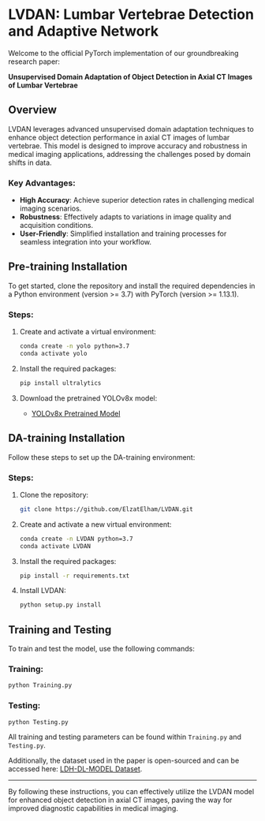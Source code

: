 # LVDAN: Lumbar Vertebrae Detection and Adaptive Network

Welcome to the official PyTorch implementation of our groundbreaking research paper: 

**Unsupervised Domain Adaptation of Object Detection in Axial CT Images of Lumbar Vertebrae**

## Overview

LVDAN leverages advanced unsupervised domain adaptation techniques to enhance object detection performance in axial CT images of lumbar vertebrae. This model is designed to improve accuracy and robustness in medical imaging applications, addressing the challenges posed by domain shifts in data.

### Key Advantages:
- **High Accuracy**: Achieve superior detection rates in challenging medical imaging scenarios.
- **Robustness**: Effectively adapts to variations in image quality and acquisition conditions.
- **User-Friendly**: Simplified installation and training processes for seamless integration into your workflow.

## Pre-training Installation

To get started, clone the repository and install the required dependencies in a Python environment (version >= 3.7) with PyTorch (version >= 1.13.1).

### Steps:

1. Create and activate a virtual environment:
   ```bash
   conda create -n yolo python=3.7
   conda activate yolo
   ```

3. Install the required packages:
   ```bash
   pip install ultralytics
   ```

4. Download the pretrained YOLOv8x model:
   - [YOLOv8x Pretrained Model](https://github.com/ultralytics/assets/releases/download/v8.2.0/yolov8x.pt)

## DA-training Installation

Follow these steps to set up the DA-training environment:

### Steps:
1. Clone the repository:
   ```bash
   git clone https://github.com/ElzatElham/LVDAN.git
   ```

2. Create and activate a new virtual environment:
   ```bash
   conda create -n LVDAN python=3.7
   conda activate LVDAN
   ```

3. Install the required packages:
   ```bash
   pip install -r requirements.txt
   ```

4. Install LVDAN:
   ```bash
   python setup.py install
   ```

## Training and Testing

To train and test the model, use the following commands:

### Training:
```bash
python Training.py
```

### Testing:
```bash
python Testing.py
```

All training and testing parameters can be found within `Training.py` and `Testing.py`. 

Additionally, the dataset used in the paper is open-sourced and can be accessed here: [LDH-DL-MODEL Dataset](https://github.com/ElzatElham/LDH-DL-MODEL).

---

By following these instructions, you can effectively utilize the LVDAN model for enhanced object detection in axial CT images, paving the way for improved diagnostic capabilities in medical imaging.
